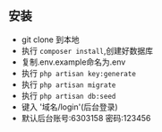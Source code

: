 
## 安装

- git clone 到本地
- 执行 `composer install`,创建好数据库
- 复制.env.example命名为.env
- 执行 `php artisan key:generate`
- 执行 `php artisan migrate`
- 执行 `php artisan db:seed`
- 键入 '域名/login'(后台登录)
- 默认后台账号:6303158 密码:123456